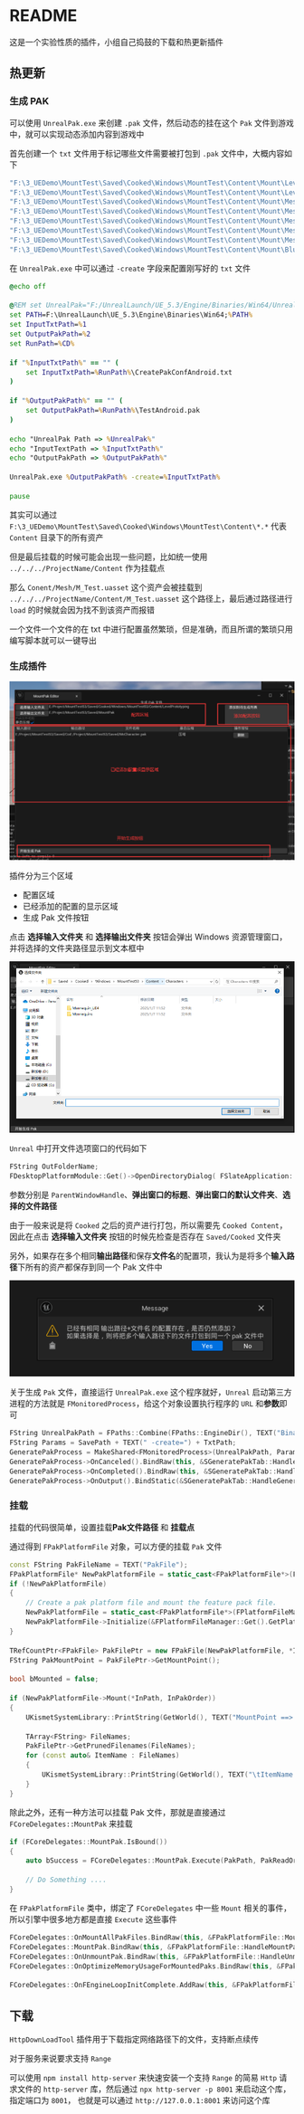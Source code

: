 # README

这是一个实验性质的插件，小组自己捣鼓的下载和热更新插件

## 热更新

### 生成 PAK

可以使用 `UnrealPak.exe` 来创建 `.pak` 文件，然后动态的挂在这个 `Pak` 文件到游戏中，就可以实现动态添加内容到游戏中

首先创建一个 `txt` 文件用于标记哪些文件需要被打包到 `.pak` 文件中，大概内容如下

```bash
"F:\3_UEDemo\MountTest\Saved\Cooked\Windows\MountTest\Content\Mount\Level2.uexp" "../../../MountTest/Content/Mount/Level2.uexp" -compress
"F:\3_UEDemo\MountTest\Saved\Cooked\Windows\MountTest\Content\Mount\Level2.umap" "../../../MountTest/Content/Mount/Level2.umap" -compress
"F:\3_UEDemo\MountTest\Saved\Cooked\Windows\MountTest\Content\Mount\Mesh\M_MountTest.uasset" "../../../MountTest/Content/Mount/Mesh/M_MountTest.uasset" -compress
"F:\3_UEDemo\MountTest\Saved\Cooked\Windows\MountTest\Content\Mount\Mesh\M_MountTest.uexp" "../../../MountTest/Content/Mount/Mesh/M_MountTest.uexp" -compress
"F:\3_UEDemo\MountTest\Saved\Cooked\Windows\MountTest\Content\Mount\Mesh\Wall.uasset" "../../../MountTest/Content/Mount/Mesh/Wall.uasset" -compress
"F:\3_UEDemo\MountTest\Saved\Cooked\Windows\MountTest\Content\Mount\Mesh\Wall.ubulk" "../../../MountTest/Content/Mount/Mesh/Wall.ubulk" -compress
"F:\3_UEDemo\MountTest\Saved\Cooked\Windows\MountTest\Content\Mount\Mesh\Wall.uexp" "../../../MountTest/Content/Mount/Mesh/Wall.uexp" -compress
"F:\3_UEDemo\MountTest\Saved\Cooked\Windows\MountTest\Content\Mount\Blueprint\BP_MountTest_Actor.uasset" "../../../MountTest/Content/Mount/Blueprint/BP_MountTest_Actor.uasset" -compress
```

在 `UnrealPak.exe` 中可以通过 `-create` 字段来配置刚写好的 `txt` 文件

```bat
@echo off

@REM set UnrealPak="F:/UnrealLaunch/UE_5.3/Engine/Binaries/Win64/UnrealPak.exe"
set PATH=F:\UnrealLaunch\UE_5.3\Engine\Binaries\Win64;%PATH%
set InputTxtPath=%1
set OutputPakPath=%2
set RunPath=%CD%

if "%InputTxtPath%" == "" (
    set InputTxtPath=%RunPath%\CreatePakConfAndroid.txt
)

if "%OutputPakPath%" == "" (
    set OutputPakPath=%RunPath%\TestAndroid.pak
)

echo "UnrealPak Path => %UnrealPak%"
echo "InputTextPath => %InputTxtPath%"
echo "OutputPakPath => %OutputPakPath%"

UnrealPak.exe %OutputPakPath% -create=%InputTxtPath%

pause
```

其实可以通过 `F:\3_UEDemo\MountTest\Saved\Cooked\Windows\MountTest\Content\*.*` 代表 `Content` 目录下的所有资产

但是最后挂载的时候可能会出现一些问题，比如统一使用 `../../../ProjectName/Content` 作为挂载点

那么 `Conent/Mesh/M_Test.uasset` 这个资产会被挂载到 `../../../ProjectName/Content/M_Test.uasset` 这个路径上，最后通过路径进行 `load` 的时候就会因为找不到该资产而报错

一个文件一个文件的在 txt 中进行配置虽然繁琐，但是准确，而且所谓的繁琐只用编写脚本就可以一键导出

### 生成插件

![](Image/001.png)

插件分为三个区域
- 配置区域
- 已经添加的配置的显示区域
- 生成 Pak 文件按钮

点击 **选择输入文件夹** 和 **选择输出文件夹** 按钮会弹出 Windows 资源管理窗口，并将选择的文件夹路径显示到文本框中

![](Image/002.png)

`Unreal` 中打开文件选项窗口的代码如下

```cpp
FString OutFolderName;
FDesktopPlatformModule::Get()->OpenDirectoryDialog( FSlateApplication::Get().FindBestParentWindowHandleForDialogs(nullptr), TEXT(""), LastOutputDirectory, OutFolderName)
```

参数分别是 `ParentWindowHandle`、**弹出窗口的标题**、**弹出窗口的默认文件夹**、**选择的文件路径**

由于一般来说是将 `Cooked` 之后的资产进行打包，所以需要先 `Cooked Content`，因此在点击 **选择输入文件夹** 按钮的时候先检查是否存在 `Saved/Cooked` 文件夹

另外，如果存在多个相同**输出路径**和保存**文件名**的配置项，我认为是将多个**输入路径**下所有的资产都保存到同一个 Pak 文件中

![](Image/003.png)

关于生成 `Pak` 文件，直接运行 `UnrealPak.exe` 这个程序就好，`Unreal` 启动第三方进程的方法就是 `FMonitoredProcess`，给这个对象设置执行程序的 `URL` 和**参数**即可

```cpp
FString UnrealPakPath = FPaths::Combine(FPaths::EngineDir(), TEXT("Binaries"), TEXT("Win64"), TEXT("UnrealPak.exe"));
FString Params = SavePath + TEXT(" -create=") + TxtPath;
GeneratePakProcess = MakeShared<FMonitoredProcess>(UnrealPakPath, Params, true, true);
GeneratePakProcess->OnCanceled().BindRaw(this, &SGeneratePakTab::HandleGenerateProcessCanceled);
GeneratePakProcess->OnCompleted().BindRaw(this, &SGeneratePakTab::HandleGenerateProcessCompleted);
GeneratePakProcess->OnOutput().BindStatic(&SGeneratePakTab::HandleGenerateProcessOutput);
```

### 挂载

挂载的代码很简单，设置挂载**Pak文件路径** 和 **挂载点** 
 
通过得到 `FPakPlatformFile` 对象，可以方便的挂载 `Pak` 文件

```cpp
const FString PakFileName = TEXT("PakFile");
FPakPlatformFile* NewPakPlatformFile = static_cast<FPakPlatformFile*>(FPlatformFileManager::Get().FindPlatformFile(*PakFileName));
if (!NewPakPlatformFile)
{
	// Create a pak platform file and mount the feature pack file.
	NewPakPlatformFile = static_cast<FPakPlatformFile*>(FPlatformFileManager::Get().GetPlatformFile(*PakFileName));
	NewPakPlatformFile->Initialize(&FPlatformFileManager::Get().GetPlatformFile(), TEXT(""));
}

TRefCountPtr<FPakFile> PakFilePtr = new FPakFile(NewPakPlatformFile, *InPath, false);
FString PakMountPoint = PakFilePtr->GetMountPoint();

bool bMounted = false;

if (NewPakPlatformFile->Mount(*InPath, InPakOrder))
{
	UKismetSystemLibrary::PrintString(GetWorld(), TEXT("MountPoint ==> ") + PakMountPoint);
	
	TArray<FString> FileNames;
	PakFilePtr->GetPrunedFilenames(FileNames);
	for (const auto& ItemName : FileNames)
	{
		UKismetSystemLibrary::PrintString(GetWorld(), TEXT("\tItemName ==> ") + ItemName);
	}
}
```

除此之外，还有一种方法可以挂载 Pak 文件，那就是直接通过 `FCoreDelegates::MountPak` 来挂载

```cpp
if (FCoreDelegates::MountPak.IsBound())
{
    auto bSuccess = FCoreDelegates::MountPak.Execute(PakPath, PakReadOrder);

    // Do Something ....
}
```

在 `FPakPlatformFile` 类中，绑定了 `FCoreDelegates` 中一些 `Mount` 相关的事件，所以引擎中很多地方都是直接 `Execute` 这些事件

```cpp
FCoreDelegates::OnMountAllPakFiles.BindRaw(this, &FPakPlatformFile::MountAllPakFiles);
FCoreDelegates::MountPak.BindRaw(this, &FPakPlatformFile::HandleMountPakDelegate);
FCoreDelegates::OnUnmountPak.BindRaw(this, &FPakPlatformFile::HandleUnmountPakDelegate);
FCoreDelegates::OnOptimizeMemoryUsageForMountedPaks.BindRaw(this, &FPakPlatformFile::OptimizeMemoryUsageForMountedPaks);

FCoreDelegates::OnFEngineLoopInitComplete.AddRaw(this, &FPakPlatformFile::OptimizeMemoryUsageForMountedPaks);
```

## 下载

`HttpDownLoadTool` 插件用于下载指定网络路径下的文件，支持断点续传

对于服务来说要求支持 `Range`

可以使用 `npm install http-server` 来快速安装一个支持 `Range` 的简易 `Http` 请求文件的  `http-server` 库，然后通过 `npx http-server -p 8001` 来启动这个库，指定端口为 `8001`， 也就是可以通过 `http://127.0.0.1:8001` 来访问这个库

